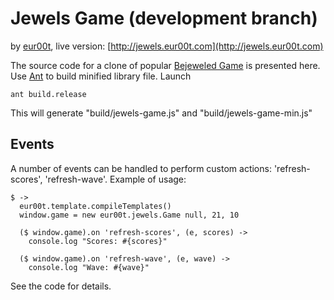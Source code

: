 Jewels Game (development branch)
===========
by [eur00t](http://www.eur00t.com), live version: [http://jewels.eur00t.com](http://jewels.eur00t.com)

The source code for a clone of popular [Bejeweled Game](http://en.wikipedia.org/wiki/Bejeweled) is presented here. 
Use [Ant](http://ant.apache.org/) to build minified library file. Launch
 
	ant build.release
	
This will generate "build/jewels-game.js" and "build/jewels-game-min.js"

Events
------

A number of events can be handled to perform custom actions: 'refresh-scores', 'refresh-wave'. Example of usage:

	$ ->
	  eur00t.template.compileTemplates()
	  window.game = new eur00t.jewels.Game null, 21, 10
	  
	  ($ window.game).on 'refresh-scores', (e, scores) ->
	    console.log "Scores: #{scores}"
	  
	  ($ window.game).on 'refresh-wave', (e, wave) ->
	    console.log "Wave: #{wave}"

See the code for details.